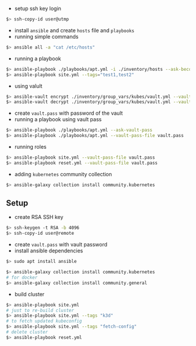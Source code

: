 * setup ssh key login
```sh
$> ssh-copy-id user@utmp
```
* install `ansible` and create `hosts` file and `playbooks`
* running simple commands
```sh
$> ansible all -a "cat /etc/hosts"
```
* running a playbook
```sh
$> ansible-playbook ./playbooks/apt.yml -i ./inventory/hosts --ask-become-pass
$> ansible-playbook site.yml --tags="test1,test2"
```
* using valult
```sh
$> ansible-vault encrypt ./inventory/group_vars/kubes/vault.yml --vault-pass-file vault.pass
$> ansible-vault decrypt ./inventory/group_vars/kubes/vault.yml --vault-pass-file vault.pass
```
* create `vault.pass` with password of the vault
* running a playbook using vault pass
```sh
$> ansible-playbook ./playbooks/apt.yml --ask-vault-pass
$> ansible-playbook ./playbooks/apt.yml --vault-pass-file vault.pass
```

* running roles
```sh
$> ansible-playbook site.yml --vault-pass-file vault.pass
$> ansible-playbook reset.yml --vault-pass-file vault.pass
```

* adding `kubernetes` community collection
```sh
$> ansible-galaxy collection install community.kubernetes

```

## Setup
* create RSA SSH key
```sh
$> ssh-keygen -t RSA -b 4096
$> ssh-copy-id user@remote
```

* create `vault.pass` with vault password
* install ansible dependencies
```sh
$> sudo apt install ansible

$> ansible-galaxy collection install community.kubernetes
# for docker
$> ansible-galaxy collection install community.general
```

* build cluster
```sh
$> ansible-playbook site.yml
# just to re-build cluster
$> ansible-playbook site.yml --tags "k3d"
# to fetch updated kubeconfig
$> ansible-playbook site.yml --tags "fetch-config"
# delete cluster
$> ansible-playbook reset.yml
```
